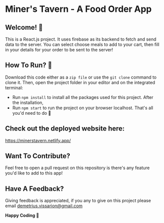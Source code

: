# Miner's Tavern - A Food Order App

## Welcome! 👋
This is a React.js project. It uses firebase as its backend to fetch and send data to the server.
You can select choose meals to add to your cart, then fill in your details for your order to be sent to the server!

## How To Run? 🤔
Download this code either as a `zip file` or use the `git clone` command to clone it.
Then, open the project folder in your editor and on the integrated terminal:
-  Run `npm install` to install all the packages used for this project.
After the installation,
- Run `npm start` to run the project on your browser localhost.
    That's all you'd need to do 🙂
    
## Check out the deployed website here:
https://minerstavern.netlify.app/

## Want To Contribute? 
Feel free to open a pull request on this repository is there's any feature you'd like to add to this app!

## Have A Feedback? 
Giving feedback is appreciated, if you any to give on this project please email demetrius.vissarion@gmail.com

**Happy Coding 💪**
